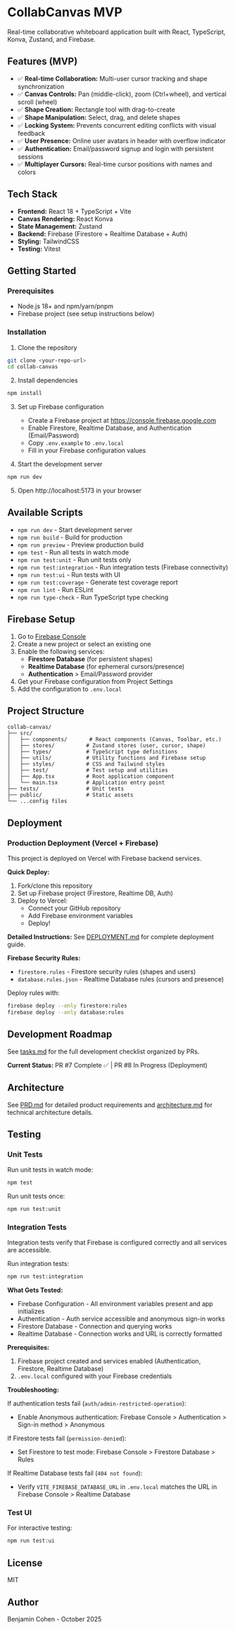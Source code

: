 # CollabCanvas MVP

Real-time collaborative whiteboard application built with React, TypeScript, Konva, Zustand, and Firebase.

## Features (MVP)

- ✅ **Real-time Collaboration:** Multi-user cursor tracking and shape synchronization
- ✅ **Canvas Controls:** Pan (middle-click), zoom (Ctrl+wheel), and vertical scroll (wheel)
- ✅ **Shape Creation:** Rectangle tool with drag-to-create
- ✅ **Shape Manipulation:** Select, drag, and delete shapes
- ✅ **Locking System:** Prevents concurrent editing conflicts with visual feedback
- ✅ **User Presence:** Online user avatars in header with overflow indicator
- ✅ **Authentication:** Email/password signup and login with persistent sessions
- ✅ **Multiplayer Cursors:** Real-time cursor positions with names and colors

## Tech Stack

- **Frontend:** React 18 + TypeScript + Vite
- **Canvas Rendering:** React Konva
- **State Management:** Zustand
- **Backend:** Firebase (Firestore + Realtime Database + Auth)
- **Styling:** TailwindCSS
- **Testing:** Vitest

## Getting Started

### Prerequisites

- Node.js 18+ and npm/yarn/pnpm
- Firebase project (see setup instructions below)

### Installation

1. Clone the repository
```bash
git clone <your-repo-url>
cd collab-canvas
```

2. Install dependencies
```bash
npm install
```

3. Set up Firebase configuration
   - Create a Firebase project at https://console.firebase.google.com
   - Enable Firestore, Realtime Database, and Authentication (Email/Password)
   - Copy `.env.example` to `.env.local`
   - Fill in your Firebase configuration values

4. Start the development server
```bash
npm run dev
```

5. Open http://localhost:5173 in your browser

## Available Scripts

- `npm run dev` - Start development server
- `npm run build` - Build for production
- `npm run preview` - Preview production build
- `npm test` - Run all tests in watch mode
- `npm run test:unit` - Run unit tests only
- `npm run test:integration` - Run integration tests (Firebase connectivity)
- `npm run test:ui` - Run tests with UI
- `npm run test:coverage` - Generate test coverage report
- `npm run lint` - Run ESLint
- `npm run type-check` - Run TypeScript type checking

## Firebase Setup

1. Go to [Firebase Console](https://console.firebase.google.com)
2. Create a new project or select an existing one
3. Enable the following services:
   - **Firestore Database** (for persistent shapes)
   - **Realtime Database** (for ephemeral cursors/presence)
   - **Authentication** > Email/Password provider
4. Get your Firebase configuration from Project Settings
5. Add the configuration to `.env.local`

## Project Structure

```
collab-canvas/
├── src/
│   ├── components/       # React components (Canvas, Toolbar, etc.)
│   ├── stores/          # Zustand stores (user, cursor, shape)
│   ├── types/           # TypeScript type definitions
│   ├── utils/           # Utility functions and Firebase setup
│   ├── styles/          # CSS and Tailwind styles
│   ├── test/            # Test setup and utilities
│   ├── App.tsx          # Root application component
│   └── main.tsx         # Application entry point
├── tests/               # Unit tests
├── public/              # Static assets
└── ...config files
```

## Deployment

### Production Deployment (Vercel + Firebase)

This project is deployed on Vercel with Firebase backend services.

**Quick Deploy:**
1. Fork/clone this repository
2. Set up Firebase project (Firestore, Realtime DB, Auth)
3. Deploy to Vercel:
   - Connect your GitHub repository
   - Add Firebase environment variables
   - Deploy!

**Detailed Instructions:** See [DEPLOYMENT.md](./DEPLOYMENT.md) for complete deployment guide.

**Firebase Security Rules:**
- `firestore.rules` - Firestore security rules (shapes and users)
- `database.rules.json` - Realtime Database rules (cursors and presence)

Deploy rules with:
```bash
firebase deploy --only firestore:rules
firebase deploy --only database:rules
```

## Development Roadmap

See [tasks.md](./tasks.md) for the full development checklist organized by PRs.

**Current Status:** PR #7 Complete ✅ | PR #8 In Progress (Deployment)

## Architecture

See [PRD.md](./PRD.md) for detailed product requirements and [architecture.md](./architecture.md) for technical architecture details.

## Testing

### Unit Tests
Run unit tests in watch mode:
```bash
npm test
```

Run unit tests once:
```bash
npm run test:unit
```

### Integration Tests

Integration tests verify that Firebase is configured correctly and all services are accessible.

Run integration tests:
```bash
npm run test:integration
```

**What Gets Tested:**
- Firebase Configuration - All environment variables present and app initializes
- Authentication - Auth service accessible and anonymous sign-in works
- Firestore Database - Connection and querying works
- Realtime Database - Connection works and URL is correctly formatted

**Prerequisites:**
1. Firebase project created and services enabled (Authentication, Firestore, Realtime Database)
2. `.env.local` configured with your Firebase credentials

**Troubleshooting:**

If authentication tests fail (`auth/admin-restricted-operation`):
- Enable Anonymous authentication: Firebase Console > Authentication > Sign-in method > Anonymous

If Firestore tests fail (`permission-denied`):
- Set Firestore to test mode: Firebase Console > Firestore Database > Rules

If Realtime Database tests fail (`404 not found`):
- Verify `VITE_FIREBASE_DATABASE_URL` in `.env.local` matches the URL in Firebase Console > Realtime Database

### Test UI
For interactive testing:
```bash
npm run test:ui
```

## License

MIT

## Author

Benjamin Cohen - October 2025

